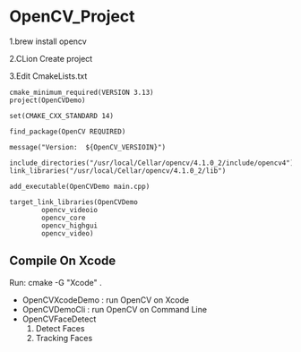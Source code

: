 # OpenCV_Project

1.brew install opencv

2.CLion Create project

3.Edit CmakeLists.txt

```
cmake_minimum_required(VERSION 3.13)
project(OpenCVDemo)

set(CMAKE_CXX_STANDARD 14)

find_package(OpenCV REQUIRED)

message("Version:  ${OpenCV_VERSIOIN}")

include_directories("/usr/local/Cellar/opencv/4.1.0_2/include/opencv4")
link_libraries("/usr/local/Cellar/opencv/4.1.0_2/lib")

add_executable(OpenCVDemo main.cpp)

target_link_libraries(OpenCVDemo
        opencv_videoio
        opencv_core
        opencv_highgui
        opencv_video)
```


## Compile On Xcode
Run: cmake -G "Xcode" .

- OpenCVXcodeDemo : run OpenCV on Xcode
- OpenCVDemoCli : run OpenCV on Command Line
- OpenCVFaceDetect
  1. Detect Faces
  2. Tracking Faces
  

